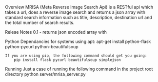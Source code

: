Overview
    MRISA (Meta Reverse Image Search Api) is a RESTful api which takes a url, does a reverse image search and returns a json array with standard search information such as title, description, destination url and the total number of search results.

Releae Notes
    0.1 - returns json encoded array with

Python Dependancies
    for systems using apt:
        apt-get install  python-flask python-pycurl python-beautifulsoup

    If you are using pip, the following command should get you going:
        pip install flask pycurl beautifulsoup simplejson

Running
    Just a case of running the following command in the project root directory
    python server/mrisa_server.py
